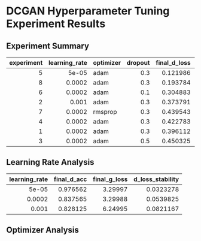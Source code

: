 # DCGAN Hyperparameter Tuning Experiment Results

## Experiment Summary

|   experiment |   learning_rate | optimizer   |   dropout |   final_d_loss |   final_d_acc |   final_g_loss |   d_loss_stability |   g_loss_stability |
|-------------:|----------------:|:------------|----------:|---------------:|--------------:|---------------:|-------------------:|-------------------:|
|            5 |          5e-05  | adam        |       0.3 |       0.121986 |      0.976562 |        3.29997 |          0.0323278 |           0.65578  |
|            8 |          0.0002 | adam        |       0.3 |       0.193784 |      0.921875 |        3.74799 |          0.0627896 |           0.422802 |
|            6 |          0.0002 | adam        |       0.1 |       0.304883 |      0.867188 |        5.09425 |          0.0555706 |           0.596337 |
|            2 |          0.001  | adam        |       0.3 |       0.373791 |      0.828125 |        6.24995 |          0.0821167 |           0.629735 |
|            7 |          0.0002 | rmsprop     |       0.3 |       0.439543 |      0.8125   |        4.59249 |          0.0786196 |           0.551902 |
|            4 |          0.0002 | adam        |       0.3 |       0.422783 |      0.810547 |        2.13564 |          0.0363145 |           0.188743 |
|            1 |          0.0002 | adam        |       0.3 |       0.396112 |      0.808594 |        2.33079 |          0.046619  |           0.214672 |
|            3 |          0.0002 | adam        |       0.5 |       0.450325 |      0.804688 |        1.89813 |          0.0439819 |           0.21319  |

## Learning Rate Analysis

|   learning_rate |   final_d_acc |   final_g_loss |   d_loss_stability |
|----------------:|--------------:|---------------:|-------------------:|
|          5e-05  |      0.976562 |        3.29997 |          0.0323278 |
|          0.0002 |      0.837565 |        3.29988 |          0.0539825 |
|          0.001  |      0.828125 |        6.24995 |          0.0821167 |

## Optimizer Analysis

